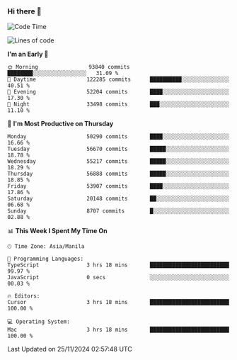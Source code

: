 ### Hi there 👋

<!--START_SECTION:waka-->
![Code Time](http://img.shields.io/badge/Code%20Time-5%2C707%20hrs%205%20mins-blue)

![Lines of code](https://img.shields.io/badge/From%20Hello%20World%20I%27ve%20Written-116.3%20million%20lines%20of%20code-blue)

**I'm an Early 🐤** 

```text
🌞 Morning                93840 commits       ████████░░░░░░░░░░░░░░░░░   31.09 % 
🌆 Daytime                122285 commits      ██████████░░░░░░░░░░░░░░░   40.51 % 
🌃 Evening                52204 commits       ████░░░░░░░░░░░░░░░░░░░░░   17.30 % 
🌙 Night                  33498 commits       ███░░░░░░░░░░░░░░░░░░░░░░   11.10 % 
```
📅 **I'm Most Productive on Thursday** 

```text
Monday                   50290 commits       ████░░░░░░░░░░░░░░░░░░░░░   16.66 % 
Tuesday                  56670 commits       █████░░░░░░░░░░░░░░░░░░░░   18.78 % 
Wednesday                55217 commits       █████░░░░░░░░░░░░░░░░░░░░   18.29 % 
Thursday                 56888 commits       █████░░░░░░░░░░░░░░░░░░░░   18.85 % 
Friday                   53907 commits       ████░░░░░░░░░░░░░░░░░░░░░   17.86 % 
Saturday                 20148 commits       ██░░░░░░░░░░░░░░░░░░░░░░░   06.68 % 
Sunday                   8707 commits        █░░░░░░░░░░░░░░░░░░░░░░░░   02.88 % 
```


📊 **This Week I Spent My Time On** 

```text
🕑︎ Time Zone: Asia/Manila

💬 Programming Languages: 
TypeScript               3 hrs 18 mins       █████████████████████████   99.97 % 
JavaScript               0 secs              ░░░░░░░░░░░░░░░░░░░░░░░░░   00.03 % 

🔥 Editors: 
Cursor                   3 hrs 18 mins       █████████████████████████   100.00 % 

💻 Operating System: 
Mac                      3 hrs 18 mins       █████████████████████████   100.00 % 
```


 Last Updated on 25/11/2024 02:57:48 UTC
<!--END_SECTION:waka-->


<!--
**rad182/rad182** is a ✨ _special_ ✨ repository because its `README.md` (this file) appears on your GitHub profile.

Here are some ideas to get you started:

- 🔭 I’m currently working on ...
- 🌱 I’m currently learning ...
- 👯 I’m looking to collaborate on ...
- 🤔 I’m looking for help with ...
- 💬 Ask me about ...
- 📫 How to reach me: ...
- 😄 Pronouns: ...
- ⚡ Fun fact: ...
-->
